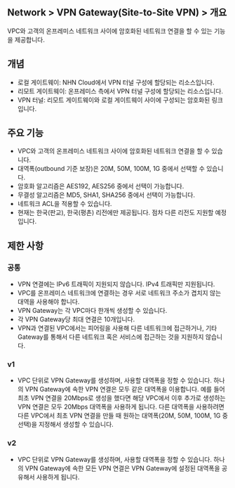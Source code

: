 ## Network > VPN Gateway(Site-to-Site VPN) > 개요

VPC와 고객의 온프레미스 네트워크 사이에 암호화된 네트워크 연결을 할 수 있는 기능을 제공합니다.


<a id="1"></a>
## 개념

* 로컬 게이트웨이: NHN Cloud에서 VPN 터널 구성에 할당되는 리소스입니다.
* 리모트 게이트웨이: 온프레미스 측에서 VPN 터널 구성에 할당되는 리소스입니다.
* VPN 터널: 리모트 게이트웨이와 로컬 게이트웨이 사이에 구성되는 암호화된 링크입니다.


<a id="2"></a>
## 주요 기능

* VPC와 고객의 온프레미스 네트워크 사이에 암호화된 네트워크 연결을 할 수 있습니다.
* 대역폭(outbound 기준 보장)은 20M, 50M, 100M, 1G 중에서 선택할 수 있습니다.
* 암호화 알고리즘은 AES192, AES256 중에서 선택이 가능합니다.
* 무결성 알고리즘은 MD5, SHA1, SHA256 중에서 선택이 가능합니다.
* 네트워크 ACL을 적용할 수 있습니다.
* 현재는 한국(판교), 한국(평촌) 리전에만 제공됩니다. 점차 다른 리전도 지원할 예정입니다.


<a id="3"></a>
## 제한 사항

### 공통
* VPN 연결에는 IPv6 트래픽이 지원되지 않습니다. IPv4 트래픽만 지원됩니다.
* VPC를 온프레미스 네트워크에 연결하는 경우 서로 네트워크 주소가 겹치지 않는 대역을 사용해야 합니다.
* VPN Gateway는 각 VPC마다 한개씩 생성할 수 있습니다.
* 각 VPN Gateway당 최대 연결은 10개입니다.
* VPN과 연결된 VPC에서는 피어링을 사용해 다른 네트워크에 접근하거나, 기타 Gateway를 통해서 다른 네트워크 혹은 서비스에 접근하는 것을 지원하지 않습니다.

### v1
* VPC 단위로 VPN Gateway를 생성하며, 사용할 대역폭을 정할 수 있습니다. 하나의 VPN Gateway에 속한 VPN 연결은 모두 같은 대역폭을 이용합니다. 예를 들어 최초 VPN 연결을 20Mbps로 생성을 했다면 해당 VPC에서 이후 추가로 생성하는 VPN 연결은 모두 20Mbps 대역폭을 사용하게 됩니다. 다른 대역폭을 사용하려면 다른 VPC에서 최초 VPN 연결을 만들 때 원하는 대역폭(20M, 50M, 100M, 1G 중 선택)을 지정해서 생성할 수 있습니다.

### v2 
* VPC 단위로 VPN Gateway를 생성하며, 사용할 대역폭을 정할 수 있습니다.  하나의 VPN Gateway에 속한 모든 VPN 연결은 VPN Gateway에 설정된 대역폭을 공유해서 사용하게 됩니다.